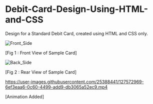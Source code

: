 # Debit-Card-Design-Using-HTML-and-CSS
Design for a Standard Debit Card, created using HTML and CSS only.

![Front_Side](https://user-images.githubusercontent.com/25388441/127572703-054150f0-1fa5-4563-af7b-6a56749655b4.png)

[Fig 1 : Front View of Sample Card]


![Back_Side](https://user-images.githubusercontent.com/25388441/127572847-0ef24507-ea8e-432d-954e-ba650c71593d.png)

[Fig 2 : Rear View of Sample Card]



https://user-images.githubusercontent.com/25388441/127572969-6ef3eaa6-0c60-4499-add9-db3065a52ec9.mp4

[Animation Added]
